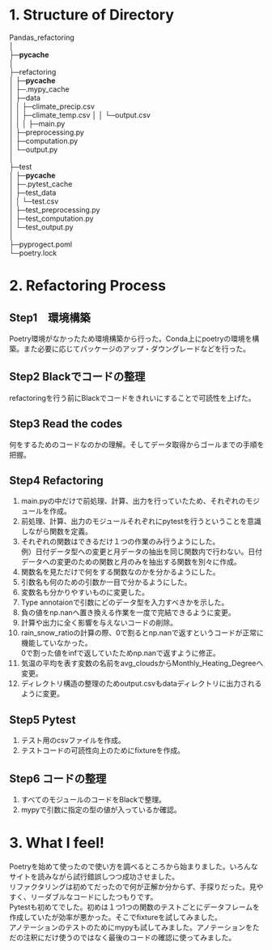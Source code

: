 # 1. Structure of Directory
Pandas_refactoring    
│    
├─__pycache__    
│    
├─refactoring    
│  ├─__pycache__    
│  ├─.mypy_cache    
│  ├─data    
│  │  ├─climate_precip.csv    
│  │  ├─climate_temp.csv
│  │  └─output.csv    
│  │
│  ├─main.py    
│  ├─preprocessing.py    
│  ├─computation.py    
│  └─output.py    
│    
├─test    
│  ├─__pycache__    
│  ├─.pytest_cache    
│  ├─test_data    
│  │  └─test.csv    
│  ├─test_preprocessing.py    
│  ├─test_computation.py    
│  └─test_output.py    
│    
├─pyprogect.poml     
└─poetry.lock    


# 2. Refactoring Process
## Step1　環境構築
Poetry環境がなかったため環境構築から行った。Conda上にpoetryの環境を構築。また必要に応じてパッケージのアップ・ダウングレードなどを行った。
## Step2 Blackでコードの整理
refactoringを行う前にBlackでコードをきれいにすることで可読性を上げた。
## Step3 Read the codes
何をするためのコードなのかの理解。そしてデータ取得からゴールまでの手順を把握。
## Step4 Refactoring
1. main.pyの中だけで前処理、計算、出力を行っていたため、それぞれのモジュールを作成。
2. 前処理、計算、出力のモジュールそれぞれにpytestを行うということを意識しながら関数を定義。
3. それぞれの関数はできるだけ１つの作業のみ行うようにした。    
例）日付データ型への変更と月データの抽出を同じ関数内で行わない。日付データへの変更のための関数と月のみを抽出する関数を別々に作成。
4. 関数名を見ただけで何をする関数なのかを分かるようにした。
5. 引数名も何のための引数か一目で分かるようにした。
6. 変数名も分かりやすいものに変更した。
7. Type annotaionで引数にどのデータ型を入力すべきかを示した。
8. 負の値をnp.nanへ置き換える作業を一度で完結できるように変更。
9. 計算や出力に全く影響を与えないコードの削除。
10. rain_snow_ratioの計算の際、0で割るとnp.nanで返すというコードが正常に機能していなかった。    
0で割った値をinfで返していたためnp.nanで返すように修正。
11. 気温の平均を表す変数の名前をavg_cloudsからMonthly_Heating_Degreeへ変更。
12. ディレクトリ構造の整理のためoutput.csvもdataディレクトリに出力されるように変更。
## Step5 Pytest
1. テスト用のcsvファイルを作成。
2. テストコードの可読性向上のためにfixtureを作成。
## Step6 コードの整理
1. すべてのモジュールのコードをBlackで整理。
2. mypyで引数に指定の型の値が入っているか確認。

# 3. What I feel!
Poetryを始めて使ったので使い方を調べるところから始まりました。いろんなサイトを読みながら試行錯誤しつつ成功させました。    
リファクタリングは初めてだったので何が正解か分からず、手探りだった。見やすく、リーダブルなコードにしたつもりです。    
Pytestも初めてでした。初めは１つ1つの関数のテストごとにデータフレームを作成していたが効率が悪かった。そこでfixtureを試してみました。    
アノテーションのテストのためにmypyも試してみました。アノテーションをただの注釈にだけ使うのではなく最後のコードの確認に使ってみました。
